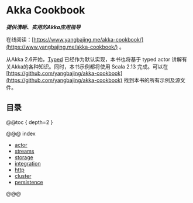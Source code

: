 # Akka Cookbook

***提供清晰、实用的Akka应用指导***

在线阅读：[https://www.yangbajing.me/akka-cookbook/](https://www.yangbajing.me/akka-cookbook/) 。

从Akka 2.6开始，[Typed]() 已经作为默认实现，本书也将基于 typed actor 讲解有关Akka的各种知识。同时，本书示例都将使用 Scala 2.13 完成。可以在 [https://github.com/yangbajing/akka-cookbook](https://github.com/yangbajing/akka-cookbook) 找到本书的所有示例及源文件。

## 目录

@@toc { depth=2 }

@@@ index

* [actor](actor/index.md)
* [streams](streams/index.md)
* [storage](storage/index.md)
* [integration](integration/index.md)
* [http](http/index.md)
* [cluster](cluster/index.md)
* [persistence](persistence/index.md)

@@@
